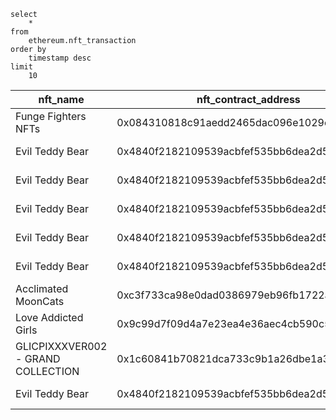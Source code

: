 ```
select
    *
from
    ethereum.nft_transaction
order by
    timestamp desc
limit
    10
```

|nft_name                          |nft_contract_address                      |token_id|timestamp                  |amount_eth|currency|exchange|exchange_address                          |transaction_hash                                                  |FIELD10|
|----------------------------------|------------------------------------------|--------|---------------------------|----------|--------|--------|------------------------------------------|------------------------------------------------------------------|-------|
|Funge Fighters NFTs               |0x084310818c91aedd2465dac096e1029c95a64e7b|498     |2022-07-08T17:26:39.000000Z|0.03      |ETH     |OpenSea |0x7f268357a8c2552623316e2562d90e642bb538e5|0x0bded44914031a85e22500254478ba6af34c2b8393e17ddf7d34dc1bf2867ea4|       |
|Evil Teddy Bear                   |0x4840f2182109539acbfef535bb6dea2d560b9d70|415     |2022-07-08T17:25:46.000000Z|0.3       |ETH     |OpenSea |0x7f268357a8c2552623316e2562d90e642bb538e5|0xe6ffc64ccfd67f419b89c573b92c207980e22613a44aa5fbe0af9c1f9f10bf59|       |
|Evil Teddy Bear                   |0x4840f2182109539acbfef535bb6dea2d560b9d70|2766    |2022-07-08T17:24:52.000000Z|0.25      |ETH     |OpenSea |0x7f268357a8c2552623316e2562d90e642bb538e5|0x99dd98a36c775c111513cb165a2fe4f23440b26b65a9be68c14d98ad6e413dc9|       |
|Evil Teddy Bear                   |0x4840f2182109539acbfef535bb6dea2d560b9d70|422     |2022-07-08T17:24:24.000000Z|0.2       |ETH     |OpenSea |0x7f268357a8c2552623316e2562d90e642bb538e5|0xaef25e875525dd80bcfcd91d779c46f154958195c9bcbe72d825d147cc633afa|       |
|Evil Teddy Bear                   |0x4840f2182109539acbfef535bb6dea2d560b9d70|2001    |2022-07-08T17:23:59.000000Z|0.2       |ETH     |OpenSea |0x7f268357a8c2552623316e2562d90e642bb538e5|0xc83ed7884d5740cc612c576515bcad7e639d00a096d1b0460e41e706b359398c|       |
|Evil Teddy Bear                   |0x4840f2182109539acbfef535bb6dea2d560b9d70|864     |2022-07-08T17:23:22.000000Z|0.15      |ETH     |OpenSea |0x7f268357a8c2552623316e2562d90e642bb538e5|0x3b7a05095c5e563c6c711ab917ef42ec44a2ed1c142c30523bbd28626b73ad23|       |
|Acclimated​MoonCats               |0xc3f733ca98e0dad0386979eb96fb1722a1a05e69|24138   |2022-07-08T17:21:56.000000Z|0.56      |ETH     |OpenSea |0x7f268357a8c2552623316e2562d90e642bb538e5|0x1b5f579487baef8cf45d6f1f9a139875ae53d80df5df79d4dbf21ff2339ed2f5|       |
|Love Addicted Girls               |0x9c99d7f09d4a7e23ea4e36aec4cb590c5bbdb0e2|3863    |2022-07-08T17:19:51.000000Z|0.2       |ETH     |OpenSea |0x7f268357a8c2552623316e2562d90e642bb538e5|0x401cea8565436943a889bfb79a38042b4b1d38b0dd42c6098cbd6d91701b4777|       |
|GLICPIXXXVER002 - GRAND COLLECTION|0x1c60841b70821dca733c9b1a26dbe1a33338bd43|87      |2022-07-08T17:18:12.000000Z|0.025     |ETH     |OpenSea |0x7f268357a8c2552623316e2562d90e642bb538e5|0x35c4f7e1039f1ec5113e912b2ab686b4ed749f3fa09d19504fa0f5e9886d5bea|       |
|Evil Teddy Bear                   |0x4840f2182109539acbfef535bb6dea2d560b9d70|202     |2022-07-08T17:08:40.000000Z|0.15      |ETH     |OpenSea |0x7f268357a8c2552623316e2562d90e642bb538e5|0xf2955ca33ca419e0868caea90eb518487c4fa3c66a69cf9983e7fa7ac7f85ff3|       |
